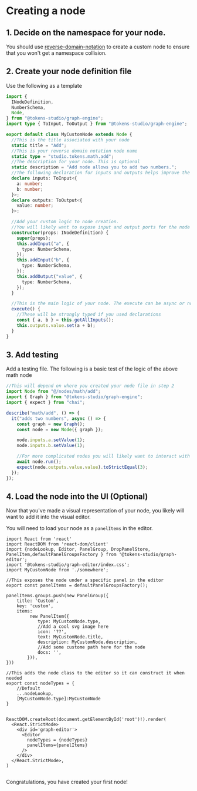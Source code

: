 # Creating a node

## 1. Decide on the namespace for your node.

You should use [reverse-domain-notation](https://en.wikipedia.org/wiki/Reverse_domain_name_notation) to create a custom node to ensure that you won't get a namespace collision.

## 2. Create your node definition file

Use the following as a template

```ts
import {
  INodeDefinition,
  NumberSchema,
  Node,
} from "@tokens-studio/graph-engine";
import type { ToInput, ToOutput } from "@tokens-studio/graph-engine";

export default class MyCustomNode extends Node {
  //This is the title associated with your node
  static title = "Add";
  //This is your reverse domain notation node name
  static type = "studio.tokens.math.add";
  //The description for your node. This is optional
  static description = "Add node allows you to add two numbers.";
  //The following declaration for inputs and outputs helps improve the experience for developers using typescript, but this can be considered optional
  declare inputs: ToInput<{
    a: number;
    b: number;
  }>;
  declare outputs: ToOutput<{
    value: number;
  }>;

  //Add your custom logic to node creation.
  //You will likely want to expose input and output ports for the node
  constructor(props: INodeDefinition) {
    super(props);
    this.addInput("a", {
      type: NumberSchema,
    });
    this.addInput("b", {
      type: NumberSchema,
    });
    this.addOutput("value", {
      type: NumberSchema,
    });
  }

  //This is the main logic of your node. The execute can be async or not.
  execute() {
    //These will be strongly typed if you used declarations
    const { a, b } = this.getAllInputs();
    this.outputs.value.set(a + b);
  }
}
```

## 3. Add testing

Add a testing file. The following is a basic test of the logic of the above math node

```ts
//This will depend on where you created your node file in step 2
import Node from "@/nodes/math/add";
import { Graph } from "@tokens-studio/graph-engine";
import { expect } from "chai";

describe("math/add", () => {
  it("adds two numbers", async () => {
    const graph = new Graph();
    const node = new Node({ graph });

    node.inputs.a.setValue(1);
    node.inputs.b.setValue(1);

    //For more complicated nodes you will likely want to interact with the graph object instead of executing the node directly
    await node.run();
    expect(node.outputs.value.value).toStrictEqual(3);
  });
});
```

## 4. Load the node into the UI (Optional)

Now that you've made a visual representation of your node, you likely will want to add it into the visual editor.

You will need to load your node as a `panelItems` in the editor.

```tsx
import React from 'react'
import ReactDOM from 'react-dom/client'
import {nodeLookup, Editor, PanelGroup, DropPanelStore, PanelItem,defaultPanelGroupsFactory } from '@tokens-studio/graph-editor';
import '@tokens-studio/graph-editor/index.css';
import MyCustomNode from './somewhere';

//This exposes the node under a specific panel in the editor
export const panelItems = defaultPanelGroupsFactory();

panelItems.groups.push(new PanelGroup({
    title: 'Custom',
    key: 'custom',
    items:
         new PanelItem({
            type: MyCustomNode.type,
            //Add a cool svg image here
            icon: '??',
            text: MyCustomNode.title,
            description: MyCustomNode.description,
            //Add some custome path here for the node
            docs: '',
        })),
}))

//This adds the node class to the editor so it can construct it when needed
export const nodeTypes = {
    //Default
    ...nodeLookup,
    [MyCustomNode.type]:MyCustomNode
}


ReactDOM.createRoot(document.getElementById('root')!).render(
  <React.StrictMode>
    <div id='graph-editor'>
      <Editor
        nodeTypes = {nodeTypes}
        panelItems={panelItems}
      />
    </div>
  </React.StrictMode>,
)


```

Congratulations, you have created your first node!
